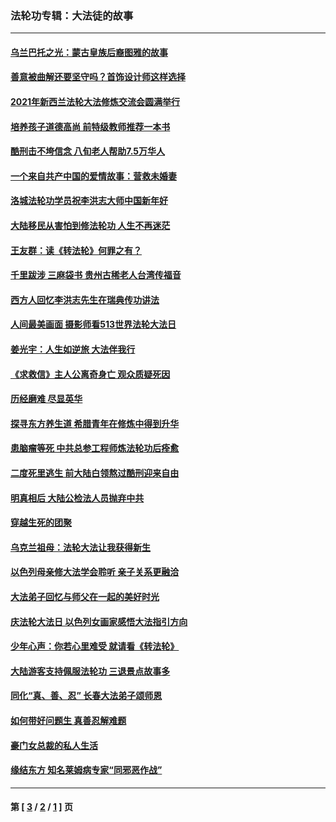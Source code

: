 ### 法轮功专辑：大法徒的故事
---
#### [乌兰巴托之光：蒙古皇族后裔图雅的故事](../../pages/nf1147481/n13155759.md?11300430) 
#### [善意被曲解还要坚守吗？首饰设计师这样选择](../../pages/nf1147481/n13077575.md?11300430) 
#### [2021年新西兰法轮大法修炼交流会圆满举行](../../pages/nf1147481/n13033149.md?11300430) 
#### [培养孩子道德高尚 前特级教师推荐一本书](../../pages/nf1147481/n12938640.md?11300430) 
#### [酷刑击不垮信念 八旬老人帮助7.5万华人](../../pages/nf1147481/n12880712.md?11300430) 
#### [一个来自共产中国的爱情故事：营救未婚妻](../../pages/nf1147481/n12778386.md?11300430) 
#### [洛城法轮功学员祝李洪志大师中国新年好](../../pages/nf1147481/n12724685.md?11300430) 
#### [大陆移民从害怕到修法轮功 人生不再迷茫](../../pages/nf1147481/n12414325.md?11300430) 
#### [王友群：读《转法轮》何罪之有？](../../pages/nf1147481/n12408647.md?11300430) 
#### [千里跋涉 三麻袋书 贵州古稀老人台湾传福音](../../pages/nf1147481/n12198750.md?11300430) 
#### [西方人回忆李洪志先生在瑞典传功讲法](../../pages/nf1147481/n12099607.md?11300430) 
#### [人间最美画面 摄影师看513世界法轮大法日](../../pages/nf1147481/n12094118.md?11300430) 
#### [姜光宇：人生如逆旅 大法伴我行](../../pages/nf1147481/n12088664.md?11300430) 
#### [《求救信》主人公离奇身亡 观众质疑死因](../../pages/nf1147481/n11845215.md?11300430) 
#### [历经磨难 尽显英华](../../pages/nf1147481/n11723297.md?11300430) 
#### [探寻东方养生道 希腊青年在修炼中得到升华](../../pages/nf1147481/n11494502.md?11300430) 
#### [患脑瘤等死 中共总参工程师炼法轮功后痊愈](../../pages/nf1147481/n11466682.md?11300430) 
#### [二度死里逃生 前大陆白领熬过酷刑迎来自由](../../pages/nf1147481/n11368594.md?11300430) 
#### [明真相后 大陆公检法人员抛弃中共](../../pages/nf1147481/n11358618.md?11300430) 
#### [穿越生死的团聚](../../pages/nf1147481/n11258922.md?11300430) 
#### [乌克兰祖母：法轮大法让我获得新生](../../pages/nf1147481/n11269457.md?11300430) 
#### [以色列母亲修大法学会聆听 亲子关系更融洽](../../pages/nf1147481/n11268195.md?11300430) 
#### [大法弟子回忆与师父在一起的美好时光](../../pages/nf1147481/n11267759.md?11300430) 
#### [庆法轮大法日 以色列女画家感悟大法指引方向](../../pages/nf1147481/n11267735.md?11300430) 
#### [少年心声：你若心里难受 就请看《转法轮》](../../pages/nf1147481/n11267496.md?11300430) 
#### [大陆游客支持佩服法轮功 三退景点故事多](../../pages/nf1147481/n11267378.md?11300430) 
#### [同化“真、善、忍” 长春大法弟子颂师恩](../../pages/nf1147481/n11266497.md?11300430) 
#### [如何带好问题生 真善忍解难题](../../pages/nf1147481/n11243655.md?11300430) 
#### [豪门女总裁的私人生活](../../pages/nf1147481/n10127794.md?11300430) 
#### [缘结东方 知名莱姆病专家“同邪恶作战”](../../pages/nf1147481/n10682468.md?11300430) 

---
#### 第 [ [3](./3.md?11300430) / [2](./2.md?11300430) / [1](./1.md?11300430) ] 页
